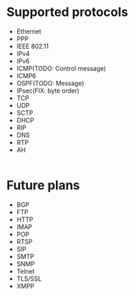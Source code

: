 # Supported protocols
* Ethernet
* PPP
* IEEE 802.11
* IPv4
* IPv6
* ICMP(TODO: Control message)
* ICMP6
* OSPF(TODO: Message)
* IPsec(FIX: byte order)
* TCP
* UDP
* SCTP
* DHCP
* RIP
* DNS 
* RTP
* AH
<br/><br/>

# Future plans
* BGP 
* FTP 
* HTTP 
* IMAP
* POP
* RTSP  
* SIP 
* SMTP 
* SNMP 
* Telnet 
* TLS/SSL 
* XMPP